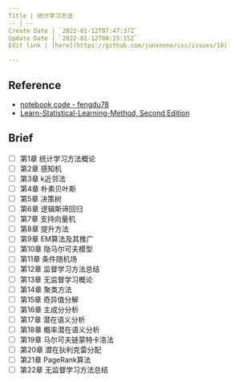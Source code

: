 ```yaml
---
Title | 统计学习方法
-- | --
Create Date | `2022-01-12T07:47:37Z`
Update Date | `2022-01-12T08:15:15Z`
Edit link | [here](https://github.com/junxnone/csc/issues/18)

---
```

## Reference

- [notebook code - fengdu78](https://github.com/fengdu78/lihang-code)
- [Learn-Statistical-Learning-Method, Second Edition](https://github.com/hktxt/Learn-Statistical-Learning-Method)

## Brief


- [ ] 第1章 统计学习方法概论
- [ ] 第2章 感知机
- [ ] 第3章 k近邻法
- [ ] 第4章 朴素贝叶斯
- [ ] 第5章 决策树
- [ ] 第6章 逻辑斯谛回归
- [ ] 第7章 支持向量机
- [ ] 第8章 提升方法
- [ ] 第9章 EM算法及其推广
- [ ] 第10章 隐马尔可夫模型
- [ ] 第11章 条件随机场
- [ ] 第12章 监督学习方法总结
- [ ] 第13章 无监督学习概论
- [ ] 第14章 聚类方法
- [ ] 第15章 奇异值分解
- [ ] 第16章 主成分分析
- [ ] 第17章 潜在语义分析
- [ ] 第18章 概率潜在语义分析
- [ ] 第19章 马尔可夫链蒙特卡洛法
- [ ] 第20章 潜在狄利克雷分配
- [ ] 第21章 PageRank算法
- [ ] 第22章 无监督学习方法总结
